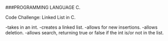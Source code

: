
###PROGRAMMING LANGUAGE C.

Code Challenge: Linked List in C.


-takes in an int.
-creates a linked list.
-allows for new insertions.
-allows deletion.
-allows search, returning true or false if the int is/or not in the list.
